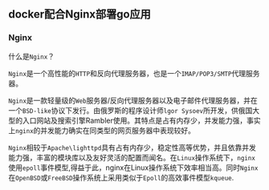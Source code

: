 ## docker配合Nginx部署go应用 

### Nginx

什么是`Nginx`？  

`Nginx`是一个高性能的`HTTP`和反向代理服务器，也是一个`IMAP/POP3/SMTP`代理服务器。  

`Nginx`是一款轻量级的`Web`服务器/反向代理服务器以及电子邮件代理服务器，并在一个`BSD-like`协议下发行。由俄罗斯的程序设计师`lgor Sysoev`所开发，供俄国大型的入口网站及搜索引擎Rambler使用。其特点是占有内存少，并发能力强，事实上`nginx`的并发能力确实在同类型的网页服务器中表现较好。  

`Nginx`相较于`Apache\lighttpd`具有占有内存少，稳定性高等优势，并且依靠并发能力强，丰富的模块库以及友好灵活的配置而闻名。在`Linux`操作系统下，`nginx`使用`epoll`事件模型,得益于此，nginx在Linux操作系统下效率相当高。同时`Nginx`在`OpenBSD`或`FreeBSD`操作系统上采用类似于`Epoll`的高效事件模型`kqueue`.  
